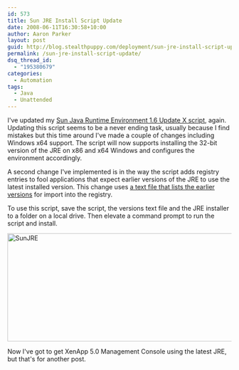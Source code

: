 ```yaml
---
id: 573
title: Sun JRE Install Script Update
date: 2008-06-11T16:30:58+10:00
author: Aaron Parker
layout: post
guid: http://blog.stealthpuppy.com/deployment/sun-jre-install-script-update
permalink: /sun-jre-install-script-update/
dsq_thread_id:
  - "195380679"
categories:
  - Automation
tags:
  - Java
  - Unattended
---
```

I've updated my [Sun Java Runtime Environment 1.6 Update X script](https://stealthpuppy.com/unattended/unattended-install-sun-java-runtime-environment-16-update-3), again. Updating this script seems to be a never ending task, usually because I find mistakes but this time around I've made a couple of changes including Windows x64 support. The script will now supports installing the 32-bit version of the JRE on x86 and x64 Windows and configures the environment accordingly.

A second change I've implemented is in the way the script adds registry entries to fool applications that expect earlier versions of the JRE to use the latest installed version. This change uses [a text file that lists the earlier versions](https://stealthpuppy.com/media/2008/06/versions.txt) for import into the registry.

To use this script, save the script, the versions text file and the JRE installer to a folder on a local drive. Then elevate a command prompt to run the script and install.

<img border="0" alt="SunJRE" src="https://stealthpuppy.com/media/2008/06/sunjre.png" width="577" height="243" /> 

Now I've got to get XenApp 5.0 Management Console using the latest JRE, but that's for another post.
